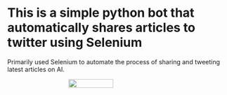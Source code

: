 # This is a simple python bot that automatically shares articles to twitter using Selenium
Primarily used Selenium to automate the process of sharing and tweeting latest articles on AI. 

<div style="display: flex; justify-content: center;">
  <img src="https://github.com/Rizwanye/twitter-bot/raw/main/Twitter_bot.gif" width="45%">
</div>
